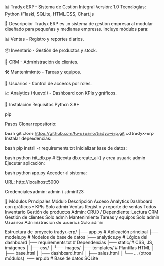📊 Tradyx ERP - Sistema de Gestión Integral
Versión: 1.0
Tecnologías: Python (Flask), SQLite, HTML/CSS, Chart.js

📌 Descripción
Tradyx ERP es un sistema de gestión empresarial modular diseñado para pequeñas y medianas empresas. Incluye módulos para:

📊 Ventas - Registro y reportes diarios.

📦 Inventario - Gestión de productos y stock.

👥 CRM - Administración de clientes.

🛠 Mantenimiento - Tareas y equipos.

👤 Usuarios - Control de accesos por roles.

📈 Analytics (Nuevo!) - Dashboard con KPIs y gráficos.

🚀 Instalación
Requisitos
Python 3.8+

pip

Pasos
Clonar repositorio:

bash
git clone https://github.com/tu-usuario/tradyx-erp.git
cd tradyx-erp
Instalar dependencias:

bash
pip install -r requirements.txt
Inicializar base de datos:

bash
python init_db.py  # Ejecuta db.create_all() y crea usuario admin
Ejecutar aplicación:

bash
python app.py
Acceder al sistema:

URL: http://localhost:5000

Credenciales admin: admin / admin123

🔧 Módulos Principales
Módulo	Descripción	Acceso
Analytics	Dashboard con gráficos y KPIs	Solo admin
Ventas	Registro y reporte de ventas	Todos
Inventario	Gestión de productos	Admin: CRUD / Dependiente: Lectura
CRM	Gestión de clientes	Solo admin
Mantenimiento	Tareas y equipos	Solo admin
Usuarios	Administración de usuarios	Solo admin

Estructura del proyecto
tradyx-erp/
├── app.py                # Aplicación principal
├── models.py             # Modelos de base de datos
├── analytics.py          # Lógica del dashboard
├── requirements.txt      # Dependencias
├── static/               # CSS, JS, imágenes
│   ├── css/
│   └── images/
├── templates/            # Plantillas HTML
│   ├── base.html
│   ├── dashboard.html
│   ├── sales.html
│   └── ... (otros módulos)
└── erp.db                # Base de datos SQLite

